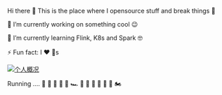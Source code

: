 Hi there 🥳
This is the place where I opensource stuff and break things 🤣

🔭 I’m currently working on something cool 😉

🌱 I’m currently learning Flink, K8s and Spark 🤓

⚡ Fun fact: I ❤️ 🐶s

<a href="https://github.com/BradyYue" target="_blank">   
  <img src="https://github-readme-stats.vercel.app/api?username=BradyYue&show_icons=true&theme=tokyonight&count_private=true" alt="个人概况">
</a>

Running .... 🚗 🚕 🚙 🚌 🚎 🏎 🚓 🚐 🚚 🚛 🚜 🛴 🏍

